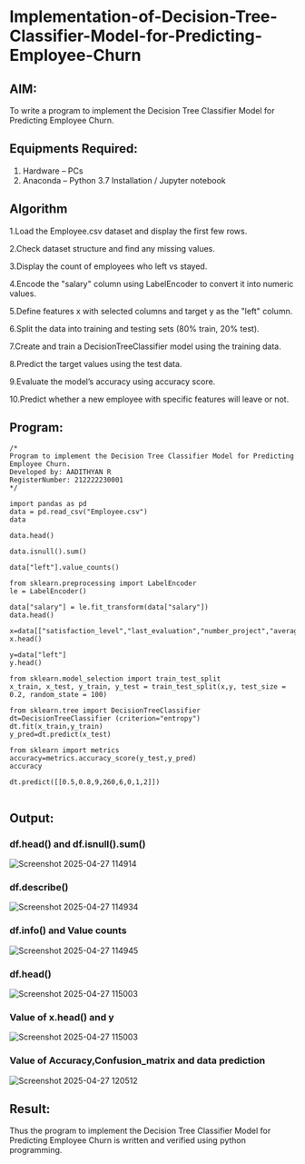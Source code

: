 # Implementation-of-Decision-Tree-Classifier-Model-for-Predicting-Employee-Churn

## AIM:
To write a program to implement the Decision Tree Classifier Model for Predicting Employee Churn.

## Equipments Required:
1. Hardware – PCs
2. Anaconda – Python 3.7 Installation / Jupyter notebook

## Algorithm
1.Load the Employee.csv dataset and display the first few rows.

2.Check dataset structure and find any missing values.

3.Display the count of employees who left vs stayed.

4.Encode the "salary" column using LabelEncoder to convert it into numeric values.

5.Define features x with selected columns and target y as the "left" column.

6.Split the data into training and testing sets (80% train, 20% test).

7.Create and train a DecisionTreeClassifier model using the training data.

8.Predict the target values using the test data.

9.Evaluate the model’s accuracy using accuracy score.

10.Predict whether a new employee with specific features will leave or not. 

## Program:
```
/*
Program to implement the Decision Tree Classifier Model for Predicting Employee Churn.
Developed by: AADITHYAN R
RegisterNumber: 212222230001 
*/

import pandas as pd
data = pd.read_csv("Employee.csv")
data

data.head()

data.isnull().sum()

data["left"].value_counts()

from sklearn.preprocessing import LabelEncoder
le = LabelEncoder()

data["salary"] = le.fit_transform(data["salary"])
data.head()

x=data[["satisfaction_level","last_evaluation","number_project","average_montly_hours","time_spend_company","Work_accident","promotion_last_5years","salary"]]
x.head()

y=data["left"]
y.head()

from sklearn.model_selection import train_test_split
x_train, x_test, y_train, y_test = train_test_split(x,y, test_size = 0.2, random_state = 100)

from sklearn.tree import DecisionTreeClassifier
dt=DecisionTreeClassifier (criterion="entropy")
dt.fit(x_train,y_train)
y_pred=dt.predict(x_test)

from sklearn import metrics
accuracy=metrics.accuracy_score(y_test,y_pred)
accuracy

dt.predict([[0.5,0.8,9,260,6,0,1,2]])


```

## Output:
### df.head() and df.isnull().sum()
![Screenshot 2025-04-27 114914](https://github.com/user-attachments/assets/56a8dfa4-cd4f-435b-bb28-594f870c2e63)
### df.describe()
![Screenshot 2025-04-27 114934](https://github.com/user-attachments/assets/0685d091-a2cc-4335-973f-c83547b3456f)
### df.info() and Value counts
![Screenshot 2025-04-27 114945](https://github.com/user-attachments/assets/ad1d5258-322b-4f05-9eef-d0ec50e86005)
### df.head()
![Screenshot 2025-04-27 115003](https://github.com/user-attachments/assets/c4d39916-5bff-4a3c-a92a-d6193b363730)
### Value of x.head() and y
![Screenshot 2025-04-27 115003](https://github.com/user-attachments/assets/66bc82ad-9915-4e83-8950-0f6560a0db23)
### Value of Accuracy,Confusion_matrix and data prediction
![Screenshot 2025-04-27 120512](https://github.com/user-attachments/assets/9701d0bf-3034-438b-ab2a-c6cf2333e036)



## Result:
Thus the program to implement the  Decision Tree Classifier Model for Predicting Employee Churn is written and verified using python programming.
